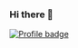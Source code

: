 ### Hi there 👋

[![Profile badge](https://www.codewars.com/users/graffias/badges/Zaffias)](https://www.codewars.com/users/Zaffias)
